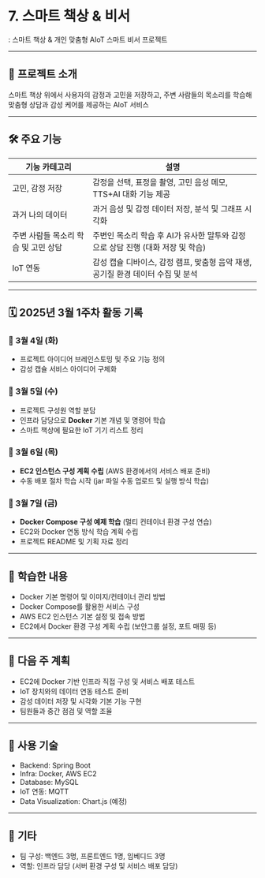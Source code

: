 # 7. 스마트 책상 & 비서

: 스마트 책상 & 개인 맞춤형 AIoT 스마트 비서 프로젝트

---

## 📌 프로젝트 소개
스마트 책상 위에서 사용자의 감정과 고민을 저장하고, 주변 사람들의 목소리를 학습해 맞춤형 상담과 감성 케어를 제공하는 AIoT 서비스

---

## 🛠️ 주요 기능

| 기능 카테고리 | 설명 |
| --- | --- |
| 고민, 감정 저장 | 감정을 선택, 표정을 촬영, 고민 음성 메모, TTS+AI 대화 기능 제공 |
| 과거 나의 데이터 | 과거 음성 및 감정 데이터 저장, 분석 및 그래프 시각화 |
| 주변 사람들 목소리 학습 및 고민 상담 | 주변인 목소리 학습 후 AI가 유사한 말투와 감정으로 상담 진행 (대화 저장 및 학습) |
| IoT 연동 | 감성 캡슐 디바이스, 감정 램프, 맞춤형 음악 재생, 공기질 환경 데이터 수집 및 분석 |

---

## 🗓️ 2025년 3월 1주차 활동 기록

### 📅 3월 4일 (화)
- 프로젝트 아이디어 브레인스토밍 및 주요 기능 정의
- 감성 캡슐 서비스 아이디어 구체화

### 📅 3월 5일 (수)
- 프로젝트 구성원 역할 분담
- 인프라 담당으로 **Docker** 기본 개념 및 명령어 학습
- 스마트 책상에 필요한 IoT 기기 리스트 정리

### 📅 3월 6일 (목)
- **EC2 인스턴스 구성 계획 수립** (AWS 환경에서의 서비스 배포 준비)
- 수동 배포 절차 학습 시작 (jar 파일 수동 업로드 및 실행 방식 학습)

### 📅 3월 7일 (금)
- **Docker Compose 구성 예제 학습** (멀티 컨테이너 환경 구성 연습)
- EC2와 Docker 연동 방식 학습 계획 수립
- 프로젝트 README 및 기획 자료 정리

---

## 📖 학습한 내용
- Docker 기본 명령어 및 이미지/컨테이너 관리 방법
- Docker Compose를 활용한 서비스 구성
- AWS EC2 인스턴스 기본 설정 및 접속 방법
- EC2에서 Docker 환경 구성 계획 수립 (보안그룹 설정, 포트 매핑 등)

---

## 🎯 다음 주 계획
- EC2에 Docker 기반 인프라 직접 구성 및 서비스 배포 테스트
- IoT 장치와의 데이터 연동 테스트 준비
- 감성 데이터 저장 및 시각화 기본 기능 구현
- 팀원들과 중간 점검 및 역할 조율

---

## 📂 사용 기술
- Backend: Spring Boot
- Infra: Docker, AWS EC2
- Database: MySQL
- IoT 연동: MQTT
- Data Visualization: Chart.js (예정)

---

## 💬 기타
- 팀 구성: 백엔드 3명, 프론트엔드 1명, 임베디드 3명
- 역할: 인프라 담당 (서버 환경 구성 및 서비스 배포 담당)
